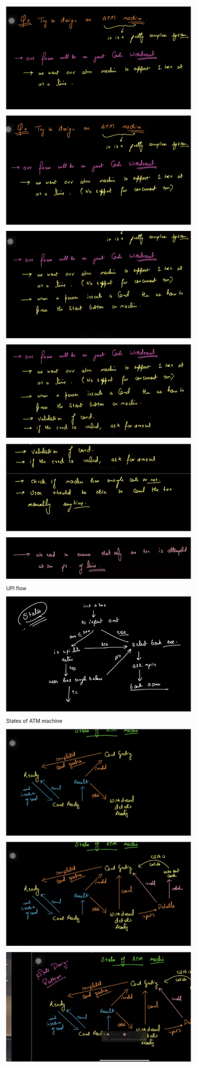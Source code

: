 ![1708098318921](image/atm_design/1708098318921.png)

![1708098329765](image/atm_design/1708098329765.png)

![1708098396534](image/atm_design/1708098396534.png)

![1708098450923](image/atm_design/1708098450923.png)

![1708098518170](image/atm_design/1708098518170.png)

![1708099122217](image/atm_design/1708099122217.png)

UPI flow

![1708099328355](image/atm_design/1708099328355.png)

States of ATM machine

![1708099838733](image/atm_design/1708099838733.png)

![1708099931737](image/atm_design/1708099931737.png)

![1708099974327](image/atm_design/1708099974327.png)
